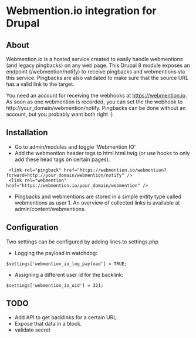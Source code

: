 # Webmention.io integration for Drupal

## About

Webmention.io is a hosted service created to easily handle webmentions (and legacy pingbacks) on any web page. This Drupal 8 module exposes an endpoint (/webmention/notify) to receive pingbacks and webmentions via this service. Pingbacks are also validated to make sure that the source URL has a valid link to the target.

You need an account for receiving the webhooks at https://webmention.io. As soon as one webmention is recorded, you can set the the webhook to http://your_domain/webmention/notify.
Pingbacks can be done without an account, but you probably want both right :)

## Installation

- Go to admin/modules and toggle 'Webmention IO'
- Add the webmention header tags to html.html.twig (or use hooks to only add these head tags on certain pages).

 ```
  <link rel="pingback" href="https://webmention.io/webmention?forward=http://your_domain/webmention/notify" />
  <link rel="webmention" href="https://webmention.io/your_domain/webmention" />
  ```

- Pingbacks and webmentions are stored in a simple entity type called webmentions as user 1.
  An overview of collected links is available at admin/content/webmentions.

## Configuration

Two settings can be configured by adding lines to settings.php

  - Logging the payload in watchdog:

  ```
  $settings['webmention_io_log_payload'] = TRUE;
  ```

  - Assigning a different user id for the backlink:

  ```
  $settings['webmention_io_uid'] = 321;
  ```

## TODO

  - Add API to get backlinks for a certain URL.
  - Expose that data in a block.
  - validate secret
